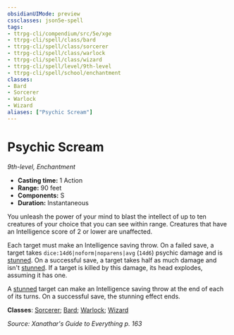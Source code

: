 ```yaml
---
obsidianUIMode: preview
cssclasses: json5e-spell
tags:
- ttrpg-cli/compendium/src/5e/xge
- ttrpg-cli/spell/class/bard
- ttrpg-cli/spell/class/sorcerer
- ttrpg-cli/spell/class/warlock
- ttrpg-cli/spell/class/wizard
- ttrpg-cli/spell/level/9th-level
- ttrpg-cli/spell/school/enchantment
classes:
- Bard
- Sorcerer
- Warlock
- Wizard
aliases: ["Psychic Scream"]
---
```

# Psychic Scream
*9th-level, Enchantment*  


- **Casting time:** 1 Action
- **Range:** 90 feet
- **Components:** S
- **Duration:** Instantaneous

You unleash the power of your mind to blast the intellect of up to ten creatures of your choice that you can see within range. Creatures that have an Intelligence score of 2 or lower are unaffected.

Each target must make an Intelligence saving throw. On a failed save, a target takes `dice:14d6|noform|noparens|avg` (`14d6`) psychic damage and is [stunned](3-Mechanics/CLI/rules/conditions.md#Stunned). On a successful save, a target takes half as much damage and isn't [stunned](3-Mechanics/CLI/rules/conditions.md#Stunned). If a target is killed by this damage, its head explodes, assuming it has one.

A [stunned](3-Mechanics/CLI/rules/conditions.md#Stunned) target can make an Intelligence saving throw at the end of each of its turns. On a successful save, the stunning effect ends.

**Classes**: [Sorcerer](3-Mechanics/CLI/lists/list-spells-classes-sorcerer.md); [Bard](3-Mechanics/CLI/lists/list-spells-classes-bard.md); [Warlock](3-Mechanics/CLI/lists/list-spells-classes-warlock.md); [Wizard](3-Mechanics/CLI/lists/list-spells-classes-wizard.md)

*Source: Xanathar's Guide to Everything p. 163*